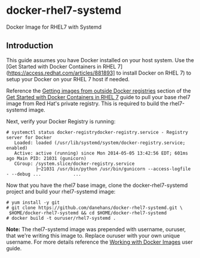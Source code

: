 docker-rhel7-systemd
====================

Docker Image for RHEL7 with Systemd

Introduction
------------

This guide assumes you have Docker installed on your host system. Use the [Get Started with Docker Containers in RHEL 7](https://access.redhat.com/articles/881893] to install Docker on RHEL 7) to setup your Docker on your RHEL 7 host if needed.

Reference the [Getting images from outside Docker registries](https://access.redhat.com/articles/881893#images) section of the [Get Started with Docker Containers in RHEL 7](https://access.redhat.com/articles/881893) guide
to pull your base rhel7 image from Red Hat's private registry. This is required to build the rhel7-systemd image.

Next, verify your Docker Registry is running:
```
# systemctl status docker-registrydocker-registry.service - Registry server for Docker
   Loaded: loaded (/usr/lib/systemd/system/docker-registry.service; enabled)
   Active: active (running) since Mon 2014-05-05 13:42:56 EDT; 601ms ago Main PID: 21031 (gunicorn)
   CGroup: /system.slice/docker-registry.service
           ├─21031 /usr/bin/python /usr/bin/gunicorn --access-logfile - --debug ...            ...
```
Now that you have the rhel7 base image, clone the docker-rhel7-systemd project and build your rhel7-systemd image:
```
# yum install -y git
# git clone https://github.com/danehans/docker-rhel7-systemd.git \
 $HOME/docker-rhel7-systemd && cd $HOME/docker-rhel7-systemd
# docker build -t ouruser/rhel7-systemd .
```
**Note:** The rhel7-systemd image was prepended with username, ouruser, that we're writing this image to.
Replace ouruser with your own unique username. For more details reference the [Working with Docker Images](https://docs.docker.com/userguide/dockerimages/) user guide.
